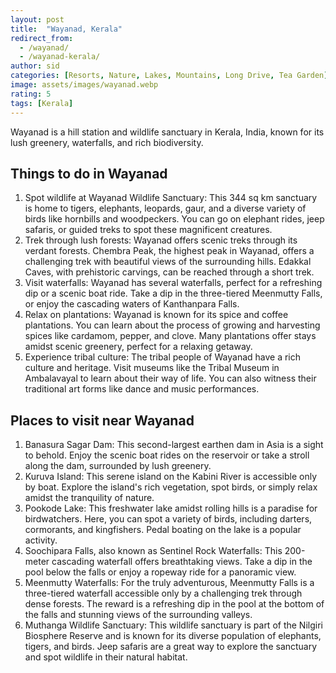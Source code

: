 ```yaml
---
layout: post
title:  "Wayanad, Kerala"
redirect_from:
  - /wayanad/
  - /wayanad-kerala/
author: sid
categories: [Resorts, Nature, Lakes, Mountains, Long Drive, Tea Garden]
image: assets/images/wayanad.webp
rating: 5
tags: [Kerala]
---
```

Wayanad is a hill station and wildlife sanctuary in Kerala, India, known for its lush greenery, waterfalls, and rich biodiversity.

<h2>Things to do in Wayanad</h2>

1. Spot wildlife at Wayanad Wildlife Sanctuary: This 344 sq km sanctuary is home to tigers, elephants, leopards, gaur, and a diverse variety of birds like hornbills and woodpeckers. You can go on elephant rides, jeep safaris, or guided treks to spot these magnificent creatures.
2. Trek through lush forests: Wayanad offers scenic treks through its verdant forests. Chembra Peak, the highest peak in Wayanad, offers a challenging trek with beautiful views of the surrounding hills. Edakkal Caves, with prehistoric carvings, can be reached through a short trek.
3. Visit waterfalls: Wayanad has several waterfalls, perfect for a refreshing dip or a scenic boat ride. Take a dip in the three-tiered Meenmutty Falls, or enjoy the cascading waters of Kanthanpara Falls.
4. Relax on plantations: Wayanad is known for its spice and coffee plantations. You can learn about the process of growing and harvesting spices like cardamom, pepper, and clove. Many plantations offer stays amidst scenic greenery, perfect for a relaxing getaway.
5. Experience tribal culture: The tribal people of Wayanad have a rich culture and heritage. Visit museums like the Tribal Museum in Ambalavayal to learn about their way of life. You can also witness their traditional art forms like dance and music performances.

<h2>Places to visit near Wayanad</h2>

1. Banasura Sagar Dam: This second-largest earthen dam in Asia is a sight to behold. Enjoy the scenic boat rides on the reservoir or take a stroll along the dam, surrounded by lush greenery.
2. Kuruva Island: This serene island on the Kabini River is accessible only by boat. Explore the island's rich vegetation, spot birds, or simply relax amidst the tranquility of nature.
3. Pookode Lake: This freshwater lake amidst rolling hills is a paradise for birdwatchers. Here, you can spot a variety of birds, including darters, cormorants, and kingfishers. Pedal boating on the lake is a popular activity.
4. Soochipara Falls, also known as Sentinel Rock Waterfalls: This 200-meter cascading waterfall offers breathtaking views. Take a dip in the pool below the falls or enjoy a ropeway ride for a panoramic view.
5. Meenmutty Waterfalls: For the truly adventurous, Meenmutty Falls is a three-tiered waterfall accessible only by a challenging trek through dense forests. The reward is a refreshing dip in the pool at the bottom of the falls and stunning views of the surrounding valleys.
6. Muthanga Wildlife Sanctuary: This wildlife sanctuary is part of the Nilgiri Biosphere Reserve and is known for its diverse population of elephants, tigers, and birds. Jeep safaris are a great way to explore the sanctuary and spot wildlife in their natural habitat.

<div class="pa-carousel-widget" style="width:100%; height:480px; display:none;"
  data-link="https://www.thrillophilia.com/cities/wayanad/things-to-do"
  data-title="Wayanad, Kerala"
  data-description="Resorts, Nature, Lakes, Mountains, Long Drive"
  data-delay="3">
  <object data="https://lh3.googleusercontent.com/pw/AP1GczNTaL8TTvqKDlPtDlk3S5FtghkiNBvAfJBdREbGC_R80-T6efaveKZxlJmj35uoOMq5he17-dxEUgvr4E5WE0evf9X9uJJPEcgtOx5Mk48kRuNBc4Mq=w960-rw-h720"></object>
  <object data="https://lh3.googleusercontent.com/pw/AP1GczNK8AbdCfT_LDuRSRstOBepGWXH9QjBxo9LAeG2kJ2dbR1oBMakKOvIsl1CD04XdfkIcZyRukh_iGhMaggUtJuCI7hmMLhD9N8eBpRm72eCZ0K_1lgo=w960-rw-h720"></object>
  <object data="https://lh3.googleusercontent.com/pw/AP1GczNvSkoK0cQZfqIMOeFiq23zRXHPnZE8jm9kG5UYzEUEJGhJ16ZaCzTNNZUHmcNmKjY4XsSuMuVwsab-JzN-ma4YwYaVbKYDO0zXyeGEiDZfmMInb53T=w960-rw-h720"></object>
  <object data="https://lh3.googleusercontent.com/pw/AP1GczMEAgXI_BJQXZOhcnqv_onYir_RlrtPfxdhqefP1IZSOu8Fv5AizVZHeISFLHp7Ck9MX4-ndhpvAHW9gN6gAzHJaXI-P0uUlIQS2EGAYatTZ625uVgz=w960-rw-h720"></object>
  <object data="https://lh3.googleusercontent.com/pw/AP1GczOZhV-2JDh4o0ad0eXoHD1oDrIflLgJNvDetkkpMzRwiteGJ1hR6vX7b5hwg0yrk4nwiapotLB69CqyoRNZThinE2RO6GKbH4mLOQLtYZ5149PH8n2S=w960-rw-h720"></object>
  <object data="https://lh3.googleusercontent.com/pw/AP1GczOWdXRXIY_O7o2RthWER4oShaguLZH4iXgTa7wyEp_0P_ClMrbh92JPTQCDuNNROXnOt8GCNkZT_Tq5hYUJunRHMb8Qiwo2lx1szdz_U5uvW_I1-hbS=w960-rw-h720"></object>
  <object data="https://lh3.googleusercontent.com/pw/AP1GczMkFVRwdNQrj-KJtg3V95iXTwzfECsFXjTSJkjo-enDao-7voIxRakmNDnLQJ5VDnmZOjKklivK3PD3mKOHFSzjDLiJbcfje5RxHV93LsrWw1iLoQs3=w960-rw-h720"></object>
  <object data="https://lh3.googleusercontent.com/pw/AP1GczPQ4NPG_lhWuDUuCcSQDiitfJEIhzJZher9CirChBPISSnnveYY5ZZUoEmB1yqLfX_AWsmrPA8bEXmGhJuoZ9JScC96CYdfQNoJIwU98epb15r4QWrO=w960-rw-h720"></object>
  <object data="https://lh3.googleusercontent.com/pw/AP1GczOnKgSbsvwcEBuX3UaS2KJZe_S33V-3dlU_NOp_iHNmW8f7p5fQzJV7jYzwjTb-77KTf0of5eAoB_e0FI6SnVyGP5uFHhGsEgD4JXGNXpit-QVA0qbR=w960-rw-h720"></object>
  <object data="https://lh3.googleusercontent.com/pw/AP1GczMlQquPRa3M90fpWDe1bwC2cdPzkRhilgfqzaJTOg7OjkxfLbM6PjEIOqtPLZYz1QojyG6h2vVb7nHohaZ20WvPqPYaxcJ7gtVBdjMgtmInr_QYuWFD=w960-rw-h720"></object>
  <object data="https://lh3.googleusercontent.com/pw/AP1GczNQ5bdAVuh9n9bXsIUmnFBiDutVvogMnHZJ2OhNswEnfZW2602PPxe8OlGuPds3EaEAvsCtKyGS9zgG6b0xDM54rqmdiJwxfhs6QGFJkvlkG4l23SDq=w960-rw-h720"></object>
  <object data="https://lh3.googleusercontent.com/pw/AP1GczOpugjhczpLwyYNRu_9A7wAttRpZmVffF7RDKlqACFUUnQZMpYSGPEIlAQn67EbxAwJfqGcNO0bshfVhD3unX6MCSTVLA9R_9cWA8fFIO6PseCuhgJR=w960-rw-h720"></object>
  <object data="https://lh3.googleusercontent.com/pw/AP1GczNvHMMOHmVhUoEBSlnJD_uJjHcUs3ho0DSD2o1eClOb3vCldtlpt3Ryw2WUi8FZB8c4kU1qvCEkHyIm4ZOojUjujcW6tOQ73QPNWCfYuUZT_B52HRFT=w960-rw-h720"></object>
  <object data="https://lh3.googleusercontent.com/pw/AP1GczO9qTiU_N2xZ4VkIQW-udQAOetqWhJIgkUXcDCUChfHx4hIB_IYBOLbrqfLUU2XwvVKBpwPyYFrSCQ6xgKQZJhFYFrPnLduWZIY625VvXSUGILCiCqt=w960-rw-h720"></object>
  <object data="https://lh3.googleusercontent.com/pw/AP1GczO08tk-mZJJZ0kE2dPOyC1s8otpeBoYBQVmzcG6ubgSm0KRsrmoJg5b-ln37I9bLtxMFEsiERecyhbW2I-N96cYw1tE3a1mlcscxukocQj34afbSLpi=w960-rw-h720"></object>
  <object data="https://lh3.googleusercontent.com/pw/AP1GczOqysT0_U-wVVl9AoPHs7W6KYnXjwUMcyBym8oToemeGBe3K2jrsX13uK8OaYYsjDlqJJT9GXh4-ejXy1xE1tHJ-AGfJ9qTnp1GSnlHiAsfPtR44817=w960-rw-h720"></object>
  <object data="https://lh3.googleusercontent.com/pw/AP1GczMfYJgVw2MeVTXGDpfRVDBVGcX6yFmT9Txqv4YpyN4XmxlrPxHRFMteO_yCrFwciYY8sNMt0PPBjQF0f_GryWQK_0KPS2vpx4lCp0zqO8gzmOo6tzDk=w960-rw-h720"></object>
  <object data="https://lh3.googleusercontent.com/pw/AP1GczMrVhLevN79SHeV7BRoc0amw1x3Y4GM-um0pwbEF4phHclCAI7fomxTKSpjzz1WyUoT93ml7K0panSR5DpkRuw8YWhtdmmByXDilFwqS6LaAdM27PCR=w960-rw-h720"></object>
  <object data="https://lh3.googleusercontent.com/pw/AP1GczPZ57fBqqdFcs4s599ZIQz0m7YLLAqx1w2Uv3Rk_XlIIwpO-3HVMTY5HIyTH57jatqcD8NQB8w_Fepa0yeIEHW08lCcmINVq3b1W6FZ05CqNEg9UMNw=w960-rw-h720"></object>
  <object data="https://lh3.googleusercontent.com/pw/AP1GczOcqhNOzeZyt4J_Y6C0biDhAkpF_-mBd8hV6e-u88fdmYMZmHw1_D_uh5qvBamfXg8QbKuVm9Us2vUrmpY2_yJtgBmEmpUFaic0vWAOnABm4PO-OK7n=w960-rw-h720"></object>
  <object data="https://lh3.googleusercontent.com/pw/AP1GczOPk4Dr0_7OXImzX9-hBbv5YB4THwPZKfqpVy50IeGYJ9tY6EZzK-qSJLZavz_tdBzCBWrX0URMuz-3DyYFQiIjp-nEIOSBupJlOtSPuiQL_h9tlFj_=w960-rw-h720"></object>
  <object data="https://lh3.googleusercontent.com/pw/AP1GczP9vry_ytmPXaRrL2O583HgoPJlKXA-f6_q9LudztYPzfhX7FAoyuhSJ4pmaEk-5FzU0jnQ875Mc_ufwTp_GVtX-Z4GO_0THAfce_uQ-WHtgQywNToR=w960-rw-h720"></object>
  <object data="https://lh3.googleusercontent.com/pw/AP1GczPWlYJez9op6vMcCyLBpz_lzV1aD4Txj6AcqCAE7Tp5ptz1tuLC2Y6Wpimjd59HIf_FCL53eWN_tzUEKTIi6Ki7gSYduqK2y5fZs46LydewSij8Y1Id=w960-rw-h720"></object>
  <object data="https://lh3.googleusercontent.com/pw/AP1GczNaxnAsz-YUOO2Vhu5ZJDM2iDu1IZ4vpE28wzeBV9lCNOn4T1QrNip79bcm22pR1HREie--wKsRE6pyTaQ4RtPRfbnaVxSL-zbCVa4NEIp-zv6r2Fmr=w960-rw-h720"></object>
  <object data="https://lh3.googleusercontent.com/pw/AP1GczPMk_GhdNU0qidV-UAlHQZBt8lDt8yMMK420p3TViOIZwG80WJANKz6HiSWm-qLi61N_fA8VmdzWX9ZeriZxwreE98iu_YLxauPfR8Z4LvPE8cwy9L1=w960-rw-h720"></object>
  <object data="https://lh3.googleusercontent.com/pw/AP1GczPHftGKtyUeJhcMrzhEQUkek7o2EHXI3qIDI8iVFvA7K_Z2zEPgwlXzHr9yAKsaDKNrilpJTqi7crPCnjKDqIB35uBwHm0FkhT3amRdVCER-vBJf8Qt=w960-rw-h720"></object>
  <object data="https://lh3.googleusercontent.com/pw/AP1GczNME1nChQM_35hku5aUCrsJJe1hJjyA96vWvaSGYR5F5PaxUJ7nRxv3OXo8QvYaIlD2sMPxTungIZha40Rqhn0UbDuZV823Nh7BrgPiutRwwqwXRODA=w960-rw-h720"></object>
  <object data="https://lh3.googleusercontent.com/pw/AP1GczPaO251gaHoAaOW4j-GPtgfe0DrHXKd8p-12z6ZHLFpfGw5rFa54H9yodjY-JfjIRChM_KynsdRKIXZMjZOerd--mAejVo4xxoAvPNMkmX5NZNX5SNX=w960-rw-h720"></object>
  <object data="https://lh3.googleusercontent.com/pw/AP1GczMeMZKxOWAmxyfdJftA5o79AYCyRY1UhbEn_-4wxmpV4koOQ3cSTxrNZUgqoMa2gccdGagd29GvvsKfiEJBnpG5wp8DukMujKqiVuUyfXINaO-mHB6I=w960-rw-h720"></object>
  <object data="https://lh3.googleusercontent.com/pw/AP1GczP75JyY9zYOKTEFOAYs1GYx45OAvhpVea-9PZ-WESUbhk3gFN8htiVaIlVzpOgIolgO_PVKV6jawhm9_l4HGi3yaL9zIlCD-fsoAm0-7B-HXvZ2zYl7=w960-rw-h720"></object>
  <object data="https://lh3.googleusercontent.com/pw/AP1GczN_NsA_5XapE59th-Sfa8RX98ED5Skqo2bNMqaNkC2sHUHwb80XOErx2kfBhWPyO-XNxqXqjpgMu4UKcKVzjh_v3s8ye5FdBGBuGiOrFsCWEYtAVCQ7=w960-rw-h720"></object>
  <object data="https://lh3.googleusercontent.com/pw/AP1GczNTvzDsEPjBMipkpa--7-jRgelFHRlPYhL1av_G9onOCwRUHqhLbQaWskdIS0YhvsJXw_AbPaQMUVYBi3wEkXVGgtuaMeK3xTTDiJnidjnXw9CrojnA=w960-rw-h720"></object>
  <object data="https://lh3.googleusercontent.com/pw/AP1GczOyc8Eryw6tnr17zMbmcC2dp_VNMZ4IyGqB-nkmY09Gt1CvVeVEl5GgFK1zTxdWb8xRYhF6rskJPKH4gOEh0mV6oSoiLhIdfpPrHj1bicY5G11gX_JI=w960-rw-h720"></object>
  <object data="https://lh3.googleusercontent.com/pw/AP1GczMEGxbgSWJDMPo1PkjKXMcgSMoSL_rtE4uGLz7i6quhswsqCCKXMKT_kyR41DktcaJo1gS80os-u9X3-1m5_6j_LV9kAaKIq632t76WjDdDtt7dpmms=w960-rw-h720"></object>
</div>
